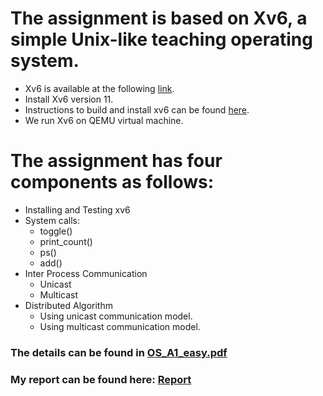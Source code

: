 # The assignment is based on Xv6, a simple Unix-like teaching operating system.
- Xv6 is available at the following [link](https://pdos.csail.mit.edu/6.828/2018/xv6.html).
- Install Xv6 version 11.
- Instructions to build and install xv6 can be found [here](https://drive.google.com/file/d/17QRMrRb4hCM5Zz33amRGvb458OkXlxo7/view).
- We run Xv6 on QEMU virtual machine.


# The assignment has four components as follows:
- Installing and Testing xv6
- System calls:
  - toggle()
  - print_count()
  - ps()
  - add()
- Inter Process Communication
  - Unicast
  - Multicast
- Distributed Algorithm
  - Using unicast communication model.
  - Using multicast communication model.
  
### The details can be found in [OS_A1_easy.pdf](https://github.com/Vinit-Chandak/ELL783-Operating-Systems/blob/main/Assignment%201/OS_A1_easy.pdf)

### My report can be found here: [Report](https://github.com/Vinit-Chandak/ELL783-Operating-Systems/blob/main/Assignment%201/report.pdf)
